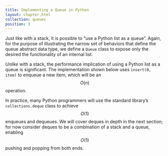 ```yaml
---
title: Implementing a Queue in Python
layout: chapter.html
collection: queues
position: 3
---
```


Just like with a stack, it is possible to “use a Python list as a queue”. Again, for the purpose of illustrating the narrow set of behaviors that define the queue abstract data type, we define a `Queue` class to expose only the desired the functionality of an internal list.

_Unlike_ with a stack, the performance implication of using a Python list as a queue is significant. The implementation shown below uses `insert(0, item)` to enqueue a new item, which will be an $$O(n)$$ operation.

<!-- litpy queues/queue.py -->

In practice, many Python programmers will use the standard library’s `collections.deque` class to achieve $$O(1)$$ enqueues and dequeues. We will cover deques in depth in the next section; for now consider deques to be a combination of a stack and a queue, enabling $$O(1)$$ pushing and popping from both ends.
